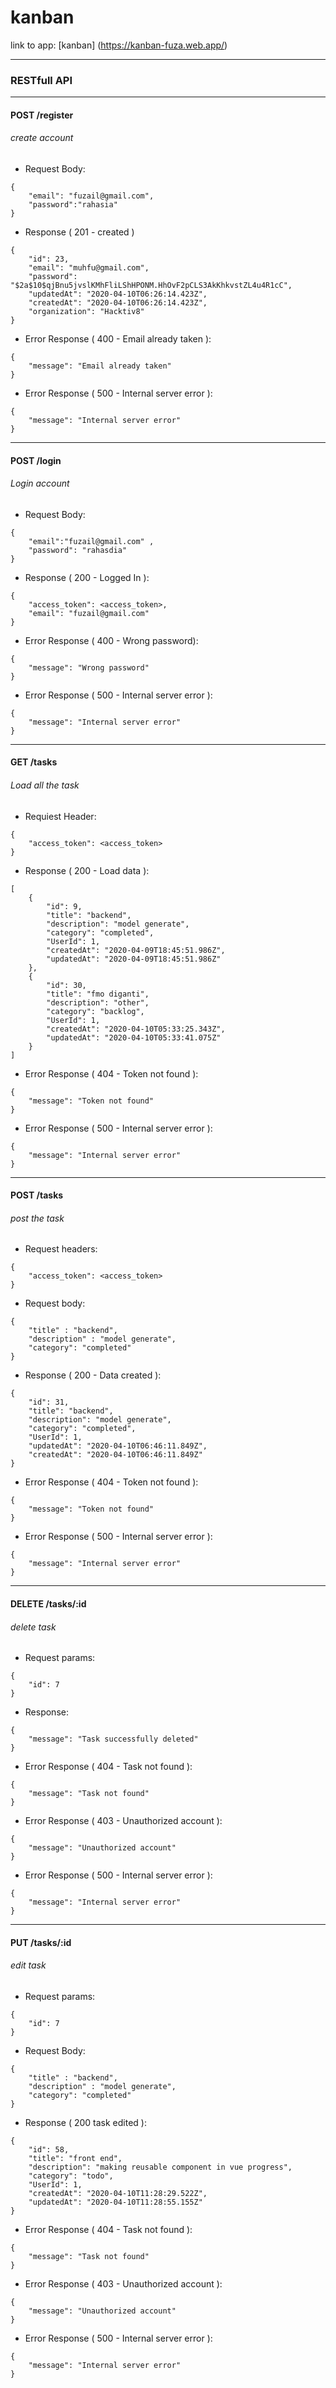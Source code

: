 # kanban

link to app: [kanban] (https://kanban-fuza.web.app/)

---
### RESTfull API

---
#### POST /register
###### create account
- Request Body:
```
{
	"email": "fuzail@gmail.com",
	"password":"rahasia"
}
```

- Response ( 201 - created )
```
{
    "id": 23,
    "email": "muhfu@gmail.com",
    "password": "$2a$10$qjBnu5jvslKMhFliLShHPONM.HhOvF2pCLS3AkKhkvstZL4u4R1cC",
    "updatedAt": "2020-04-10T06:26:14.423Z",
    "createdAt": "2020-04-10T06:26:14.423Z",
    "organization": "Hacktiv8"
}
```

- Error Response ( 400 - Email already taken ):
```
{
    "message": "Email already taken"
}
```

- Error Response ( 500 - Internal server error ):
```
{
    "message": "Internal server error"
}
```

---
#### POST /login
###### Login account
- Request Body:
```
{
	"email":"fuzail@gmail.com" ,
	"password": "rahasdia"
}
```

- Response ( 200 - Logged In ):
```
{
    "access_token": <access_token>,
    "email": "fuzail@gmail.com"
}
```

- Error Response ( 400 - Wrong password):
```
{
    "message": "Wrong password"
}
```

- Error Response ( 500 - Internal server error ):
```
{
    "message": "Internal server error"
}
```

---
#### GET /tasks
###### Load all the task
- Requiest Header:
```
{
    "access_token": <access_token>
}
```

- Response ( 200 - Load data ):
```
[
    {
        "id": 9,
        "title": "backend",
        "description": "model generate",
        "category": "completed",
        "UserId": 1,
        "createdAt": "2020-04-09T18:45:51.986Z",
        "updatedAt": "2020-04-09T18:45:51.986Z"
    },
    {
        "id": 30,
        "title": "fmo diganti",
        "description": "other",
        "category": "backlog",
        "UserId": 1,
        "createdAt": "2020-04-10T05:33:25.343Z",
        "updatedAt": "2020-04-10T05:33:41.075Z"
    }
]
```

- Error Response ( 404 - Token not found ):
```
{
    "message": "Token not found"
}
```

- Error Response ( 500 - Internal server error ):
```
{
    "message": "Internal server error"
}
```

---
#### POST /tasks
###### post the task
- Request headers:
```
{
    "access_token": <access_token>
}
```

- Request body:
```
{
	"title" : "backend",
	"description" : "model generate",
	"category": "completed"
}
```

- Response ( 200 - Data created ):
```
{
    "id": 31,
    "title": "backend",
    "description": "model generate",
    "category": "completed",
    "UserId": 1,
    "updatedAt": "2020-04-10T06:46:11.849Z",
    "createdAt": "2020-04-10T06:46:11.849Z"
}
```

- Error Response ( 404 - Token not found ):
```
{
    "message": "Token not found"
}
```

- Error Response ( 500 - Internal server error ):
```
{
    "message": "Internal server error"
}
```

---
#### DELETE /tasks/:id
###### delete task
- Request params:
```
{
    "id": 7
}
```

- Response:
```
{
    "message": "Task successfully deleted"
}
```

- Error Response ( 404 - Task not found ):
```
{
    "message": "Task not found"
}
```

- Error Response ( 403 - Unauthorized account ):
```
{
    "message": "Unauthorized account"
}
```

- Error Response ( 500 - Internal server error ):
```
{
    "message": "Internal server error"
}
```

---
#### PUT /tasks/:id
###### edit task
- Request params:
```
{
    "id": 7
}
```

- Request Body:
```
{
	"title" : "backend",
	"description" : "model generate",
	"category": "completed"
}
```

- Response ( 200 task edited ):
```
{
    "id": 58,
    "title": "front end",
    "description": "making reusable component in vue progress",
    "category": "todo",
    "UserId": 1,
    "createdAt": "2020-04-10T11:28:29.522Z",
    "updatedAt": "2020-04-10T11:28:55.155Z"
}
```

- Error Response ( 404 - Task not found ):
```
{
    "message": "Task not found"
}
```

- Error Response ( 403 - Unauthorized account ):
```
{
    "message": "Unauthorized account"
}
```

- Error Response ( 500 - Internal server error ):
```
{
    "message": "Internal server error"
}
```





